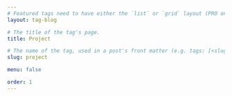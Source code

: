 ```yaml
---
# Featured tags need to have either the `list` or `grid` layout (PRO only).
layout: tag-blog

# The title of the tag's page.
title: Project

# The name of the tag, used in a post's front matter (e.g. tags: [<slug>]).
slug: project

menu: false

order: 1
---
```

